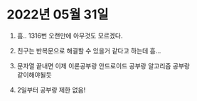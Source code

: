 # 2022년 05월 31일

1. 흠.. 1316번 오랜만에 아무것도 모르겠다.

2. 친구는 반복문으로 해결할 수 있을거 같다고 하는데 흠...

3. 문자열 끝내면 이제 이론공부랑 안드로이드 공부랑 알고리즘 공부랑   
같이해야될듯

4. 2일부터 공부량 제한 없음! 
